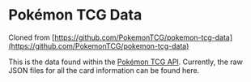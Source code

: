 # Pokémon TCG Data

Cloned from [https://github.com/PokemonTCG/pokemon-tcg-data](https://github.com/PokemonTCG/pokemon-tcg-data)

This is the data found within the [Pokémon TCG API](https://pokemontcg.io/). Currently, the raw JSON files for all the card information can be found here.
